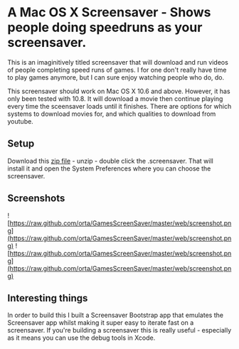 A Mac OS X Screensaver - Shows people doing speedruns as your screensaver. 
================

This is an imaginitively titled screensaver that will download and run videos of people completing speed runs of games. I for one don't really have time to play games anymore, but I can sure enjoy watching people who do, do.

This screensaver should work on Mac OS X 10.6 and above. However, it has only been tested with 10.8. It will download a movie then continue playing every time the sceensaver loads until it finishes. There are options for which systems to download movies for, and which qualities to download from youtube.

Setup
----

Download this [zip file]() - unzip - double click the .screensaver. That will install it and open the System Preferences where you can choose the screensaver.

Screenshots
----

![https://raw.github.com/orta/GamesScreenSaver/master/web/screenshot.png](https://raw.github.com/orta/GamesScreenSaver/master/web/screenshot.png)
![https://raw.github.com/orta/GamesScreenSaver/master/web/screenshot.png](https://raw.github.com/orta/GamesScreenSaver/master/web/screenshot.png)

Interesting things
----

In order to build this I built a Screensaver Bootstrap app that emulates the Screensaver app whilst making it super easy to iterate fast on a screensaver. If you're building a screensaver this is really useful - especially as it means you can use the debug tools in Xcode.
